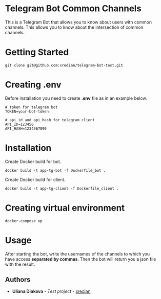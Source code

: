 # Telegram Bot Common Channels

This is a Telegram Bot that allows you to know about users with common channels. 
This allows you to know about the intersection of common channels.

# Getting Started

```
git clone git@github.com:xredian/telegram-bot-test.git
```

# Creating .env

Before installation you need to create **.env** file as in an example below.

```
# token for telegram bot
TOKEN=your-bot-token

# api_id and api_hash for telegram client
API_ID=123456
API_HASH=1234567890
```

# Installation

Create Docker build for bot.
```
docker build -t app-tg-bot -f Dockerfile_bot .
```
Create Docker build for client.
```
docker build -t app-tg-client -f Dockerfile_client .
```

# Creating virtual environment
```
docker-compose up 
```

# Usage

After starting the bot, write the usernames of the channels to which you have access **separated by commas**. 
Then the bot will return you a json file with the result.

## Authors

* **Uliana Diakova** - *Test project* - [xredian](https://github.com/xredian)

